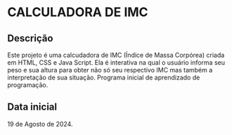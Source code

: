# CALCULADORA DE IMC

## Descrição
Este projeto é uma calcudadora de IMC (Índice de Massa Corpórea) criada em HTML, CSS e Java Script. Ela é interativa na qual o usuário informa seu peso e sua altura para obter não só seu respectivo IMC mas também a interpretação de sua situação. 
Programa inicial de aprendizado de programação.

## Data inicial
19 de Agosto de 2024.
